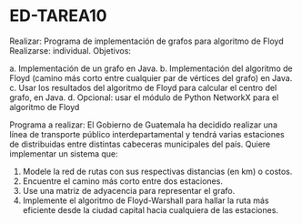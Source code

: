 # ED-TAREA10

Realizar: Programa de implementación de grafos para algoritmo de Floyd
Realizarse: individual.
Objetivos:

a. Implementación de un grafo en Java.
b. Implementación del algoritmo de Floyd (camino más corto entre cualquier par de vértices del grafo) en Java.
c. Usar los resultados del algoritmo de Floyd para calcular el centro del grafo, en Java.
d. Opcional: usar el módulo de Python NetworkX para el algoritmo de Floyd

Programa a realizar:
El Gobierno de Guatemala ha decidido realizar una línea de transporte público interdepartamental y tendrá varias estaciones
de distribuidas entre distintas cabeceras municipales del país. Quiere implementar un sistema que:
1. Modele la red de rutas con sus respectivas distancias (en km) o costos.
2. Encuentre el camino más corto entre dos estaciones.
3. Use una matriz de adyacencia para representar el grafo.
4. Implemente el algoritmo de Floyd-Warshall para hallar la ruta más eficiente desde la ciudad capital hacia cualquiera
de las estaciones.
